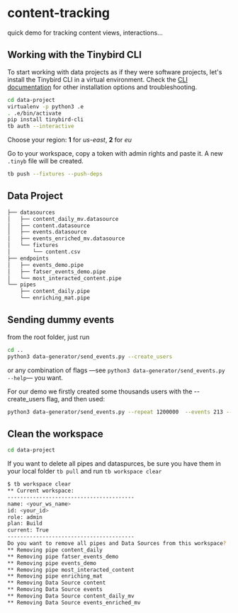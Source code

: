# content-tracking
quick demo for tracking content views, interactions...

## Working with the Tinybird CLI

To start working with data projects as if they were software projects, let's install the Tinybird CLI in a virtual environment.
Check the [CLI documentation](https://docs.tinybird.co/cli.html) for other installation options and troubleshooting.

```bash
cd data-project
virtualenv -p python3 .e
. .e/bin/activate
pip install tinybird-cli
tb auth --interactive
```

Choose your region: __1__ for _us-east_, __2__ for _eu_

Go to your workspace, copy a token with admin rights and paste it. A new `.tinyb` file will be created.

```bash
tb push --fixtures --push-deps
```

## Data Project

```bash
├── datasources
│   ├── content_daily_mv.datasource
│   ├── content.datasource
│   ├── events.datasource
│   ├── events_enriched_mv.datasource
│   └── fixtures
│       └── content.csv
├── endpoints
│   ├── events_demo.pipe
│   ├── fatser_events_demo.pipe
│   └── most_interacted_content.pipe
└── pipes
    ├── content_daily.pipe
    └── enriching_mat.pipe
```

## Sending dummy events

from the root folder, just run

```bash
cd ..
python3 data-generator/send_events.py --create_users
```

or any combination of flags —see `python3 data-generator/send_events.py --help`— you want. 

For our demo we firstly created some thousands users with the --create_users flag, and then used:

```bash
python3 data-generator/send_events.py --repeat 1200000  --events 213 --sample 1009
```

## Clean the workspace

```bash
cd data-project
```

If you want to delete all pipes and dataspurces, be sure you have them in your local folder `tb pull` and run `tb workspace clear`

```bash
$ tb workspace clear
** Current workspace:
----------------------------------------
name: <your_ws_name>
id: <your_id>
role: admin
plan: Build
current: True
----------------------------------------
Do you want to remove all pipes and Data Sources from this workspace? [y/N]: y
** Removing pipe content_daily
** Removing pipe fatser_events_demo
** Removing pipe events_demo
** Removing pipe most_interacted_content
** Removing pipe enriching_mat
** Removing Data Source content
** Removing Data Source events
** Removing Data Source content_daily_mv
** Removing Data Source events_enriched_mv
```